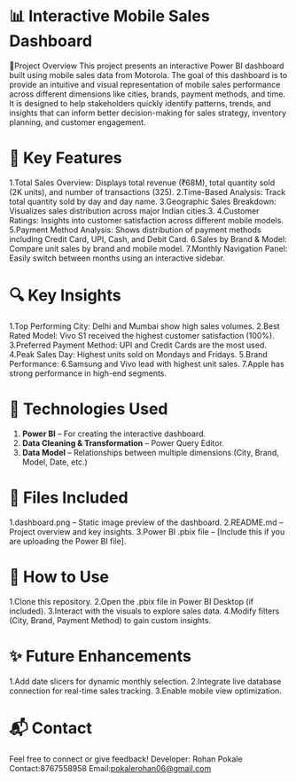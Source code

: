 # 📊 Interactive Mobile Sales Dashboard
📝Project Overview
This project presents an interactive Power BI dashboard built using mobile sales data from Motorola. The goal of this dashboard is to provide an intuitive and visual representation of mobile sales performance across different dimensions like cities, brands, payment methods, and time.
It is designed to help stakeholders quickly identify patterns, trends, and insights that can inform better decision-making for sales strategy, inventory planning, and customer engagement.

# 📌 Key Features
1.Total Sales Overview: Displays total revenue (₹68M), total quantity sold (2K units), and number of transactions (325).
2.Time-Based Analysis: Track total quantity sold by day and day name.
3.Geographic Sales Breakdown: Visualizes sales distribution across major Indian cities.3.
4.Customer Ratings: Insights into customer satisfaction across different mobile models.
5.Payment Method Analysis: Shows distribution of payment methods including Credit Card, UPI, Cash, and Debit Card.
6.Sales by Brand & Model: Compare unit sales by brand and mobile model.
7.Monthly Navigation Panel: Easily switch between months using an interactive sidebar.

# 🔍 Key Insights
1.Top Performing City: Delhi and Mumbai show high sales volumes.
2.Best Rated Model: Vivo S1 received the highest customer satisfaction (100%).
3.Preferred Payment Method: UPI and Credit Cards are the most used.
4.Peak Sales Day: Highest units sold on Mondays and Fridays.
5.Brand Performance:
6.Samsung and Vivo lead with highest unit sales.
7.Apple has strong performance in high-end segments.

# 🧩 Technologies Used
1. **Power BI** – For creating the interactive dashboard.
2. **Data Cleaning & Transformation** – Power Query Editor.
3. **Data Model** – Relationships between multiple dimensions (City, Brand, Model, Date, etc.)

# 📂 Files Included
1.dashboard.png – Static image preview of the dashboard.
2.README.md – Project overview and key insights.
3.Power BI .pbix file – [Include this if you are uploading the Power BI file].

# 🚀 How to Use
1.Clone this repository.
2.Open the .pbix file in Power BI Desktop (if included).
3.Interact with the visuals to explore sales data.
4.Modify filters (City, Brand, Payment Method) to gain custom insights.

# ✨ Future Enhancements
1.Add date slicers for dynamic monthly selection.
2.Integrate live database connection for real-time sales tracking.
3.Enable mobile view optimization.

# 📬 Contact
Feel free to connect or give feedback!
Developer: Rohan Pokale
Contact:8767558958 
Email:pokalerohan06@gmail.com


